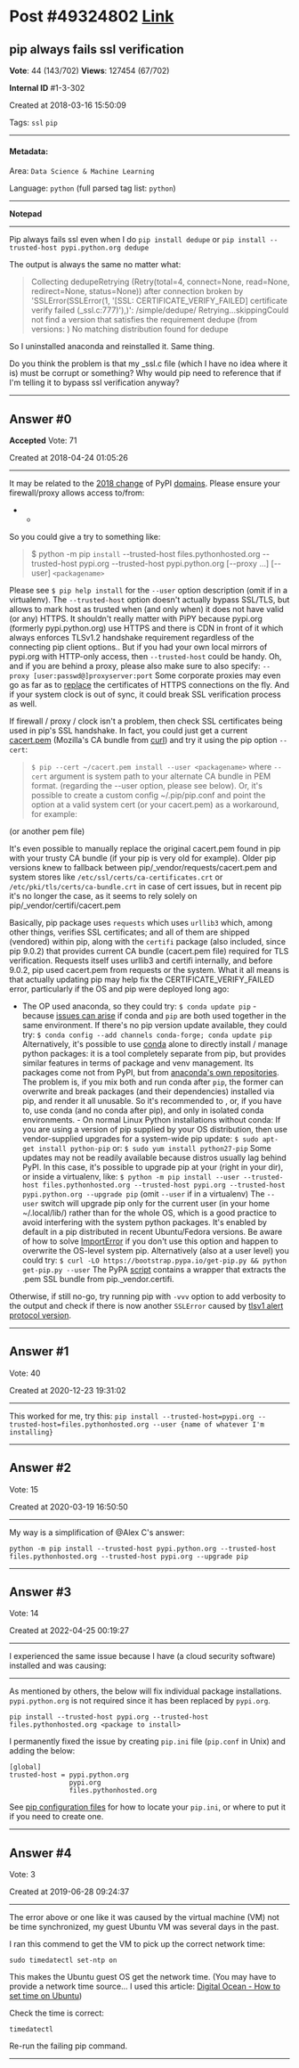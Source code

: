 
# Post \#49324802 [Link](https://stackoverflow.com/questions/49324802/)

## pip always fails ssl verification

**Vote**: 44 (143/702) **Views**: 127454 (67/702) 

**Internal ID** \#1-3-302

Created at 2018-03-16 15:50:09

Tags: `ssl` `pip`

----------

#### Metadata:

Area: `Data Science & Machine Learning`

Language: `python` (full parsed tag list: `python`)

----------

**Notepad**


----------

Pip always fails ssl even when I do `pip install dedupe` or `pip install --trusted-host pypi.python.org dedupe`

The output is always the same no matter what:

> Collecting dedupeRetrying (Retry(total=4, connect=None, read=None,
  redirect=None, status=None)) after connection broken by
  'SSLError(SSLError(1, '[SSL: CERTIFICATE_VERIFY_FAILED] certificate
  verify failed (_ssl.c:777)'),)': /simple/dedupe/
  Retrying...skippingCould not find a version that satisfies the requirement dedupe (from versions: ) No matching distribution found for dedupe

So I uninstalled anaconda and reinstalled it. Same thing.

Do you think the problem is that my _ssl.c file (which I have no idea where it is) must be corrupt or something? Why would pip need to reference that if I'm telling it to bypass ssl verification anyway?


----------
        
## Answer \#0

**Accepted** Vote: 71

Created at 2018-04-24 01:05:26

------------

It may be related to the [2018 change](https://pyfound.blogspot.com/2018/03/warehouse-all-new-pypi-is-now-in-beta.html) of PyPI [domains](https://github.com/pypa/pip/issues/5288#issuecomment-383071739).
Please ensure your firewall/proxy allows access to/from: 

- - 

So you could give a try to something like:  

> $ python -m pip `install` --trusted-host files.pythonhosted.org --trusted-host pypi.org --trusted-host pypi.python.org [--proxy ...] [--user] `<packagename>`  

Please see `$ pip help install` for the `--user` option description (omit if in a virtualenv).
The `--trusted-host` option doesn't actually bypass SSL/TLS, but allows to mark host as trusted when (and only when) it does not have valid (or any) HTTPS. It shouldn't really matter with PiPY because pypi.org (formerly pypi.python.org)  use HTTPS and there is CDN in front of it which always enforces TLSv1.2 handshake requirement regardless of the connecting pip client options.. But if you had your own local mirrors of pypi.org with HTTP-only access, then `--trusted-host` could be handy. Oh, and if you are behind a proxy, please also make sure to also specify: `--proxy [user:passwd@]proxyserver:port`
Some corporate proxies may even go as far as to [replace](https://stackoverflow.com/questions/5846652/can-proxy-change-ssl-certificate) the certificates of HTTPS connections on the fly. And if your system clock is out of sync, it could break SSL verification process as well.

If firewall / proxy / clock isn't a problem, then check SSL certificates being used in pip's SSL handshake. In fact, you could just get a current [cacert.pem](https://curl.haxx.se/ca/cacert.pem) (Mozilla's CA bundle from [curl](https://curl.haxx.se/docs/caextract.html)) and try it using the pip option `--cert`:  

> `$ pip --cert ~/cacert.pem install --user <packagename>`
  where `--cert` argument is system path to your alternate CA bundle in PEM format. (regarding the --user option, please see below).
  Or, it's possible to create a custom config ~/.pip/pip.conf and point the option at a valid system cert (or your cacert.pem) as a workaround, for example:
  
  
  (or another pem file)

It's even possible to manually replace the original cacert.pem found in pip with your trusty CA bundle (if your pip is very old for example). Older pip versions knew to fallback between pip/_vendor/requests/cacert.pem and system stores like `/etc/ssl/certs/ca-certificates.crt` or `/etc/pki/tls/certs/ca-bundle.crt` in case of cert issues, but in recent pip it's no longer the case, as it seems to rely solely on pip/_vendor/certifi/cacert.pem

Basically, pip package uses `requests` which uses `urllib3` which, among other things, verifies SSL certificates; and all of them are shipped (vendored) within pip, along with the `certifi` package (also included, since pip 9.0.2) that provides current CA bundle (cacert.pem file) required for TLS verification. Requests itself uses urllib3 and certifi internally, and before 9.0.2, pip used cacert.pem from requests or the system. What it all means is that actually updating pip may help fix the CERTIFICATE_VERIFY_FAILED error, particularly if the OS and pip were deployed long ago:  

- The OP used anaconda, so they could try:
`$ conda update pip` - because [issues can arise](https://www.anaconda.com/using-pip-in-a-conda-environment/) if conda and `pip`  are both used together in the same environment. If there's no pip version update available, they could try:
`$ conda config --add channels conda-forge; conda update pip`
Alternatively, it's possible to use [conda](https://conda.io/en/latest/) alone to directly install / manage python packages: it is a tool completely separate from pip, but provides similar features in terms of package and venv management. Its packages come not from PyPI, but from [anaconda's own repositories](https://docs.anaconda.com/anaconda/). 
The problem is, if you mix both and run conda after `pip`, the former can overwrite and break packages (and their dependencies) installed via pip, and render it all unusable. So it's recommended to , or, if you have to, use  conda (and no conda after pip), and only in isolated conda environments.  - On normal Linux Python installations without conda:
If you are using a version of pip supplied by your OS distribution, then use vendor-supplied upgrades for a system-wide pip update:
`$ sudo apt-get install python-pip`  or:  `$ sudo yum install python27-pip`
Some updates may not be readily available because distros usually lag behind PyPI. In this case, it's possible to upgrade pip at your  (right in your  dir), or inside a virtualenv, like:
`$ python -m pip install --user --trusted-host files.pythonhosted.org --trusted-host pypi.org --trusted-host pypi.python.org --upgrade pip`
(omit `--user` if in a virtualenv)
The `--user` switch will upgrade pip only for the current user (in your home ~/.local/lib/) rather than for the whole OS, which is a good practice to avoid interfering with the system python packages. It's enabled by default in a pip distributed in recent Ubuntu/Fedora versions. Be aware of how to solve [ImportError](https://stackoverflow.com/questions/49964093/file-usr-bin-pip-line-9-in-module-from-pip-import-main-importerror-canno/) if you don't use this option and happen to overwrite the OS-level system pip.
Alternatively (also at a user level) you could try:
`$ curl -LO https://bootstrap.pypa.io/get-pip.py && python get-pip.py --user`
The PyPA [script](https://pip.pypa.io/en/latest/installing/) contains a wrapper that extracts the .pem SSL bundle from pip._vendor.certifi.  

Otherwise, if still no-go, try running pip with `-vvv` option to add verbosity to the output and check if there is now another `SSLError` caused by [tlsv1 alert protocol version](https://stackoverflow.com/questions/51646558).  


------------
    
    
## Answer \#1

 Vote: 40

Created at 2020-12-23 19:31:02

------------

This worked for me, try this:
`pip install --trusted-host=pypi.org --trusted-host=files.pythonhosted.org --user {name of whatever I'm installing}`


------------
    
    
## Answer \#2

 Vote: 15

Created at 2020-03-19 16:50:50

------------

My way is a simplification of @Alex C's answer:

```
python -m pip install --trusted-host pypi.python.org --trusted-host files.pythonhosted.org --trusted-host pypi.org --upgrade pip
```



------------
    
    
## Answer \#3

 Vote: 14

Created at 2022-04-25 00:19:27

------------

I experienced the same issue because I have  (a cloud security software) installed and was causing:
- - - 
As mentioned by others, the below will fix individual package installations. `pypi.python.org` is not required since it has been replaced by `pypi.org`.
```
pip install --trusted-host pypi.org --trusted-host files.pythonhosted.org <package to install>
```

I permanently fixed the issue by creating `pip.ini` file (`pip.conf` in Unix) and adding the below:
```
[global]
trusted-host = pypi.python.org
               pypi.org
               files.pythonhosted.org
```

See [pip configuration files](https://pip.pypa.io/en/stable/topics/configuration/) for how to locate your `pip.ini`, or where to put it if you need to create one.


------------
    
    
## Answer \#4

 Vote: 3

Created at 2019-06-28 09:24:37

------------

The error above or one like it was caused by the virtual machine (VM) not be time synchronized, my guest Ubuntu VM was several days in the past.

I ran this commend to get the VM to pick up the correct network time:

```
sudo timedatectl set-ntp on
```


This makes the Ubuntu guest OS get the network time. (You may have to provide a network time source... I used this article: [Digital Ocean - How to set time on Ubuntu](https://www.digitalocean.com/community/tutorials/how-to-set-up-time-synchronization-on-ubuntu-16-04))

Check the time is correct: 

```
timedatectl
```


Re-run the failing pip command.


------------
    
    